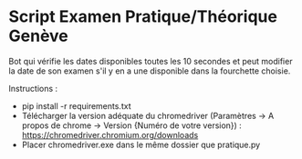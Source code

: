 # Script Examen Pratique/Théorique Genève
Bot qui vérifie les dates disponibles toutes les 10 secondes et peut modifier la date de son examen s'il y en a une disponible dans la fourchette choisie.

Instructions :
- pip install -r requirements.txt
- Télécharger la version adéquate du chromedriver (Paramètres -> A propos de chrome -> Version {Numéro de votre version}) :
  https://chromedriver.chromium.org/downloads
- Placer chromedriver.exe dans le même dossier que pratique.py
